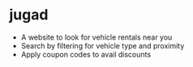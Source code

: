 # jugad

- A website to look for vehicle rentals near you
- Search by filtering for vehicle type and proximity
- Apply coupon codes to avail discounts
